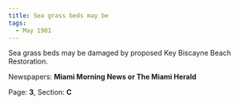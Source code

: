 ```yaml
---  
title: Sea grass beds may be  
tags:  
  - May 1981  
---  
```

  
Sea grass beds may be damaged by proposed Key Biscayne Beach Restoration.  
  
Newspapers: **Miami Morning News or The Miami Herald**  
  
Page: **3**, Section: **C** 
